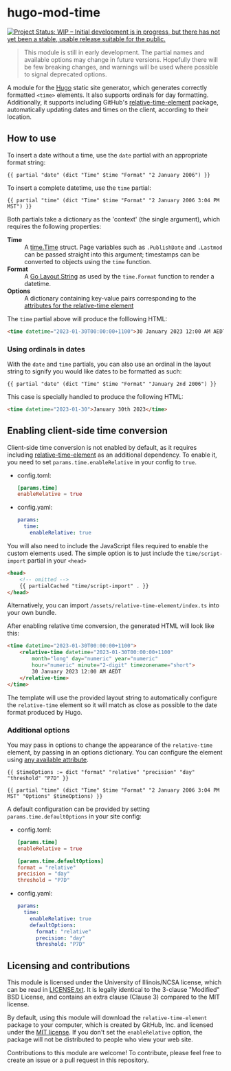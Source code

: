 #	hugo-mod-time

[![Project Status: WIP – Initial development is in progress, but there has not yet been a stable, usable release suitable for the public.](https://www.repostatus.org/badges/latest/wip.svg)](https://www.repostatus.org/#wip)

> This module is still in early development. The partial names and available options may change in
future versions. Hopefully there will be few breaking changes, and warnings will be used where
possible to signal deprecated options.

A module for the [Hugo](https://gohugo.io/) static site generator, which generates correctly
formatted `<time>` elements. It also supports ordinals for day formatting. Additionally, it
supports including GitHub's [relative-time-element](https://github.com/github/relative-time-element)
package, automatically updating dates and times on the client, according to their location.

##	How to use

To insert a date without a time, use the `date` partial with an appropriate format string:

```gotmpl
{{ partial "date" (dict "Time" $time "Format" "2 January 2006") }}
```

To insert a complete datetime, use the `time` partial:

```gotmpl
{{ partial "time" (dict "Time" $time "Format" "2 January 2006 3:04 PM MST") }}
```

Both partials take a dictionary as the 'context' (the single argument), which requires the
following properties:

<dl>
<dt><strong>Time</strong></dt>
<dd>
A <a href="https://godoc.org/time#Time">time.Time</a> struct. Page variables such as
<code>.PublishDate</code> and <code>.Lastmod</code> can be passed straight into this argument;
timestamps can be converted to objects using the <code>time</code> function.
</dd>

<dt><strong>Format</strong></dt>
<dd>
A <a href="https://gohugo.io/functions/format/#gos-layout-string">Go Layout String</a> as used by
the <code>time.Format</code> function to render a datetime.
</dd>

<dt><strong>Options</strong></dt>
<dd>
A dictionary containing key-value pairs corresponding to the <a href="https://github.com/github/relative-time-element#attributes">attributes for the relative-time element</a>
</dd>
</dl>

The `time` partial above will produce the folllowing HTML:

```html
<time datetime="2023-01-30T00:00:00+1100">30 January 2023 12:00 AM AEDT</time>
```

###	Using ordinals in dates

With the `date` and `time` partials, you can also use an ordinal in the layout string to signify
you would like dates to be formatted as such:

```gotmpl
{{ partial "date" (dict "Time" $time "Format" "January 2nd 2006") }}
```

This case is specially handled to produce the following HTML:

```html
<time datetime="2023-01-30">January 30th 2023</time>
```

##	Enabling client-side time conversion

Client-side time conversion is not enabled by default, as it requires including
[relative-time-element](https://github.com/github/relative-time-element) as an additional
dependency. To enable it, you need to set `params.time.enableRelative` in your config to `true`.

-	config.toml:

	```toml
	[params.time]
	enableRelative = true
	```

-	config.yaml:

	```yaml
	params:
	  time:
	    enableRelative: true
	```

You will also need to include the JavaScript files required to enable the custom elements used.
The simple option is to just include the `time/script-import` partial in your `<head>`

```html
<head>
	<!-- omitted -->
	{{ partialCached "time/script-import" . }}
</head>
```

Alternatively, you can import `/assets/relative-time-element/index.ts` into your own bundle.

After enabling relative time conversion, the generated HTML will look like this:

```html
<time datetime="2023-01-30T00:00:00+1100">
	<relative-time datetime="2023-01-30T00:00:00+1100"
		month="long" day="numeric" year="numeric"
		hour="numeric" minute="2-digit" timezonename="short">
		30 January 2023 12:00 AM AEDT
	</relative-time>
</time>
```

The template will use the provided layout string to automatically configure the `relative-time`
element so it will match as close as possible to the date format produced by Hugo.

### Additional options

You may pass in options to change the appearance of the `relative-time` element, by passing in an
options dictionary. You can configure the element using
[any available attribute](https://github.com/github/relative-time-element#attributes).

```gotmpl
{{ $timeOptions := dict "format" "relative" "precision" "day" "threshold" "P7D" }}

{{ partial "time" (dict "Time" $time "Format" "2 January 2006 3:04 PM MST" "Options" $timeOptions) }}
```

A default configuration can be provided by setting `params.time.defaultOptions` in your site config:

-	config.toml:

	```toml
	[params.time]
	enableRelative = true

	[params.time.defaultOptions]
	format = "relative"
	precision = "day"
	threshold = "P7D"
	```

-	config.yaml:

	```yaml
	params:
	  time:
	    enableRelative: true
	    defaultOptions:
	      format: "relative"
	      precision: "day"
	      threshold: "P7D"
	```

## Licensing and contributions

This module is licensed under the University of Illinois/NCSA license, which can be read in
[LICENSE.txt](./LICENSE.txt). It is legally identical to the 3-clause "Modified" BSD License, and
contains an extra clause (Clause 3) compared to the MIT license.

By default, using this module will download the `relative-time-element` package to your computer,
which is created by GitHub, Inc. and licensed under the
[MIT license](https://github.com/github/relative-time-element/blob/main/LICENSE).
If you don't set the `enableRelative` option, the package will not be distributed to people who view
your web site.

Contributions to this module are welcome! To contribute, please feel free to create an issue or a
pull request in this repository.
